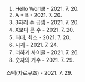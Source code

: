 1. Hello World! - 2021. 7. 20.
2. A + B - 2021. 7. 20.
3. 3자리 수 곱셈 - 2021. 7. 20.
4. X보다 큰 수 - 2021. 7. 20.
5. 최대, 최소 - 2021. 7. 20.
6. 시계 - 2021. 7. 24.
7. 더하기 사이클 - 2021. 7. 26.
8. 숫자의 개수 - 2021. 7. 29.


스택(자료구조) - 2021. 7. 29.

